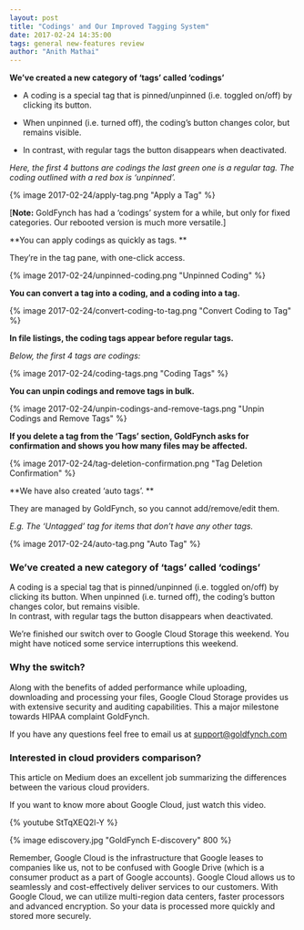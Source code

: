 ```yaml
---
layout: post
title: "Codings' and Our Improved Tagging System"
date: 2017-02-24 14:35:00
tags: general new-features review
author: "Anith Mathai"
---
```


**We’ve created a new category of ‘tags’ called ‘codings’**

- A coding is a special tag that is pinned/unpinned (i.e. toggled on/off) by clicking its button. 

- When unpinned (i.e. turned off), the coding’s button changes color, but remains visible.  

- In contrast, with regular tags the button disappears when deactivated.  

_Here, the first 4 buttons are codings the last green one is a regular tag. The coding outlined with a red box is ‘unpinned’._

{% image 2017-02-24/apply-tag.png "Apply a Tag" %}

[**Note:** GoldFynch has had a ‘codings’ system for a while, but only for fixed categories. Our rebooted version is much more versatile.] 

**You can apply codings as quickly as tags. **

They’re in the tag pane, with one-click access.

{% image 2017-02-24/unpinned-coding.png "Unpinned Coding" %}

**You can convert a tag into a coding, and a coding into a tag.**

{% image 2017-02-24/convert-coding-to-tag.png "Convert Coding to Tag" %}

**In file listings, the coding tags appear before regular tags.**

_Below, the first 4 tags are codings:_

{% image 2017-02-24/coding-tags.png "Coding Tags" %}

**You can unpin codings and remove tags in bulk.**

{% image 2017-02-24/unpin-codings-and-remove-tags.png "Unpin Codings and Remove Tags" %}

**If you delete a tag from the ‘Tags’ section, GoldFynch asks for confirmation and shows you how many files may be affected.**

{% image 2017-02-24/tag-deletion-confirmation.png "Tag Deletion Confirmation" %}

**We have also created ‘auto tags’. **

They are managed by GoldFynch, so you cannot add/remove/edit them. 

_E.g. The ‘Untagged’ tag for items that don’t have any other tags._

{% image 2017-02-24/auto-tag.png "Auto Tag" %}


### We’ve created a new category of ‘tags’ called ‘codings’
A coding is a special tag that is pinned/unpinned (i.e. toggled on/off) by clicking its button. 
When unpinned (i.e. turned off), the coding’s button changes color, but remains visible.  
In contrast, with regular tags the button disappears when deactivated.  


We’re finished our switch over to Google Cloud Storage this weekend. You might have noticed some service interruptions this weekend.

### Why the switch?
Along with the benefits of added performance while uploading, downloading and processing your files, Google Cloud Storage provides us with extensive security and auditing capabilities. This a major milestone towards HIPAA complaint GoldFynch.

If you have any questions feel free to email us at support@goldfynch.com

### Interested in cloud providers comparison?
This article on Medium does an excellent job summarizing the differences between the various cloud providers.

If you want to know more about Google Cloud, just watch this video.


{% youtube StTqXEQ2l-Y %}

{% image ediscovery.jpg "GoldFynch E-discovery" 800 %}


Remember, Google Cloud is the infrastructure that Google leases to companies like us, not to be confused with Google Drive (which is a consumer product as a part of Google accounts). Google Cloud allows us to seamlessly and cost-effectively deliver services to our customers. With Google Cloud, we can utilize multi-region data centers, faster processors and advanced encryption. So your data is processed more quickly and stored more securely.


